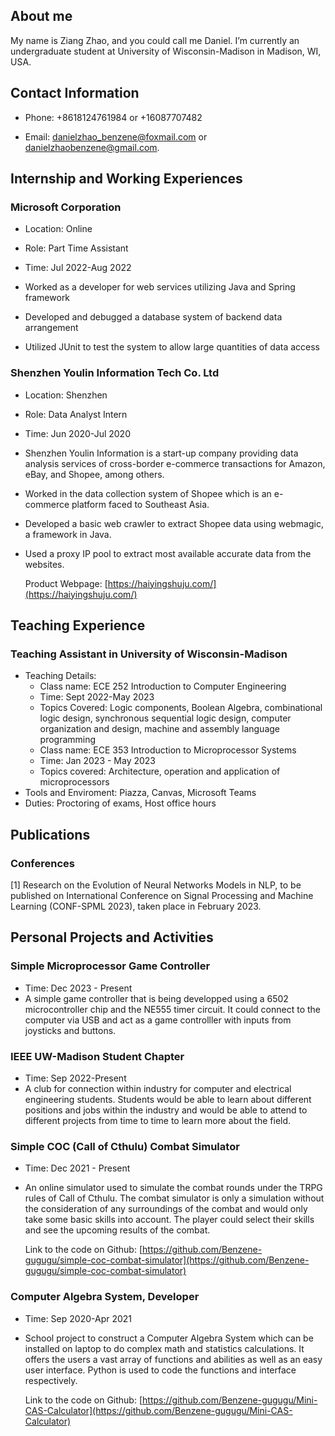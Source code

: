 ## About me

My name is Ziang Zhao, and you could call me Daniel. I’m currently an undergraduate student at University of Wisconsin-Madison in Madison, WI, USA.


## Contact Information
- Phone: +8618124761984 or +16087707482

- Email: [danielzhao_benzene@foxmail.com](danielzhao_benzene@foxmail.com) or [danielzhaobenzene@gmail.com](danielzhaobenzene@gmail.com). 

## Internship and Working Experiences

### Microsoft Corporation

- Location: Online

- Role: Part Time Assistant

- Time: Jul 2022-Aug 2022

- Worked as a developer for web services utilizing Java and Spring framework

- Developed and debugged a database system of backend data arrangement

- Utilized JUnit to test the system to allow large quantities of data access


### Shenzhen Youlin Information Tech Co. Ltd

- Location: Shenzhen

- Role: Data Analyst Intern

- Time: Jun 2020-Jul 2020

- Shenzhen Youlin Information is a start-up company providing data analysis services of cross-border e-commerce transactions for Amazon, eBay, and Shopee, among others.

- Worked in the data collection system of Shopee which is an e-commerce platform faced to Southeast Asia. 

- Developed a basic web crawler to extract Shopee data using webmagic, a framework in Java.

- Used a proxy IP pool to extract most available accurate data from the websites.

    Product Webpage: [https://haiyingshuju.com/](https://haiyingshuju.com/)

## Teaching Experience

### Teaching Assistant in University of Wisconsin-Madison
- Teaching Details: 
    - Class name: ECE 252 Introduction to Computer Engineering
    - Time: Sept 2022-May 2023
    - Topics Covered: Logic components, Boolean Algebra, combinational logic design, synchronous sequential logic design, computer organization and design, machine and assembly language programming
    - Class name: ECE 353 Introduction to Microprocessor Systems
    - Time: Jan 2023 - May 2023
    - Topics covered: Architecture, operation and application of microprocessors
- Tools and Enviroment: Piazza, Canvas, Microsoft Teams
- Duties: Proctoring of exams, Host office hours

## Publications

### Conferences
[1] Research on the Evolution of Neural Networks Models in NLP, to be published on  International Conference on Signal Processing and Machine Learning (CONF-SPML 2023), taken place in February 2023. 

## Personal Projects and Activities

### Simple Microprocessor Game Controller
- Time: Dec 2023 - Present
- A simple game controller that is being developped using a 6502 microcontroller chip and the NE555 timer circuit. It could connect to the computer via USB and act as a game controlller with inputs from joysticks and buttons. 

### IEEE UW-Madison Student Chapter
- Time: Sep 2022-Present
- A club for connection within industry for computer and electrical engineering students. Students would be able to learn about different positions and jobs within the industry and would be able to attend to different projects from time to time to learn more about the field. 

### Simple COC (Call of Cthulu) Combat Simulator
- Time: Dec 2021 - Present
- An online simulator used to simulate the combat rounds under the TRPG rules of Call of Cthulu. The combat simulator is only a simulation without the consideration of any surroundings of the combat and would only take some basic skills into account. The player could select their skills and see the upcoming results of the combat. 

    Link to the code on Github: [https://github.com/Benzene-gugugu/simple-coc-combat-simulator](https://github.com/Benzene-gugugu/simple-coc-combat-simulator)

### Computer Algebra System, Developer
- Time: Sep 2020-Apr 2021
- School project to construct a Computer Algebra System which can be installed on laptop to do complex math and statistics calculations. It offers the users a vast array of functions and abilities as well as an easy user interface. Python is used to code the functions and interface respectively.

    Link to the code on Github: [https://github.com/Benzene-gugugu/Mini-CAS-Calculator](https://github.com/Benzene-gugugu/Mini-CAS-Calculator)
